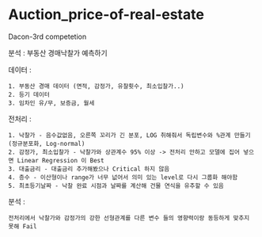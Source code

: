 # Auction_price-of-real-estate
Dacon-3rd competetion

분석 : 부동산 경매낙찰가 예측하기


데이터 : 

    1. 부동산 경매 데이터 (면적, 감정가, 유찰횟수, 최소입찰가..)
    2. 등기 데이터 
    3. 임차인 유/무, 보증금, 월세 


전처리 :

    1. 낙찰가 - 음수값없음, 오른쪽 꼬리가 긴 분포, LOG 취해줘서 독립변수와 %관계 만들기 (정규분포화, Log-normal)
    2. 감정가, 최소입찰가 - 낙찰가와 상관계수 95% 이상 -> 전처리 안하고 모델에 집어 넣으면 Linear Regression 이 Best
    3. 대출금리 - 대출금리 추가해봤으나 Critical 하지 않음
    4. 층수 - 이산형이나 range가 너무 넚어서 의미 있는 level로 다시 그룹화 해야함
    5. 최초등기날짜 - 낙찰 완료 시점과 날짜를 계산해 건물 연식을 유추할 수 있음


분석 : 

    전처리에서 낙찰가와 감정가의 강한 선형관계를 다른 변수 들의 영향력이랑 동등하게 맞추지 못해 Fail 
